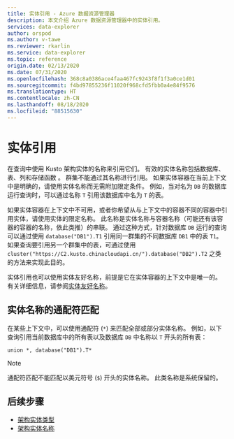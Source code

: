 ```yaml
---
title: 实体引用 - Azure 数据资源管理器
description: 本文介绍 Azure 数据资源管理器中的实体引用。
services: data-explorer
author: orspod
ms.author: v-tawe
ms.reviewer: rkarlin
ms.service: data-explorer
ms.topic: reference
origin.date: 02/13/2020
ms.date: 07/31/2020
ms.openlocfilehash: 368c8a0386ace4faa467fc9243f8f1f3a0ce1d01
ms.sourcegitcommit: f4bd97855236f11020f968cfd5fbb0a4e84f9576
ms.translationtype: HT
ms.contentlocale: zh-CN
ms.lasthandoff: 08/18/2020
ms.locfileid: "88515630"
---
```

# <a name="entity-references"></a>实体引用

在查询中使用 Kusto 架构实体的名称来引用它们。 有效的实体名称包括数据库、表、列和存储函数  。 群集不能通过其名称进行引用。
如果实体容器在当前上下文中是明确的，请使用实体名称而无需附加限定条件。 例如，当对名为 `DB` 的数据库运行查询时，可以通过名称 `T` 引用该数据库中名为 `T` 的表。

如果实体容器在上下文中不可用，或者你希望从与上下文中的容器不同的容器中引用实体，请使用实体的限定名称。
此名称是实体名称与容器名称（可能还有该容器的容器的名称，依此类推）的串联。 通过这种方式，针对数据库 `DB` 运行的查询可以通过使用 `database("DB1").T1` 引用同一群集的不同数据库 `DB1` 中的表 `T1`。 如果查询要引用另一个群集中的表，可通过使用 `cluster("https://C2.kusto.chinacloudapi.cn/").database("DB2").T2` 之类的方法来实现此目的。

实体引用也可以使用实体友好名称，前提是它在实体容器的上下文中是唯一的。 有关详细信息，请参阅[实体友好名称](./entity-names.md#entity-pretty-names)。

## <a name="wildcard-matching-for-entity-names"></a>实体名称的通配符匹配

在某些上下文中，可以使用通配符 (`*`) 来匹配全部或部分实体名称。 例如，以下查询引用当前数据库中的所有表以及数据库 `DB` 中名称以 `T` 开头的所有表：

```kusto
union *, database("DB1").T*
```

> [!NOTE]
> 通配符匹配不能匹配以美元符号 (`$`) 开头的实体名称。
此类名称是系统保留的。

## <a name="next-steps"></a>后续步骤

* [架构实体类型](/data-explorer/kusto/query/schema-entities/)
* [架构实体名称](/data-explorer/kusto/query/schema-entities/entity-names)
